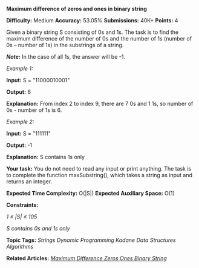 **Maximum difference of zeros and ones in binary string**

**Difficulty:** Medium  **Accuracy:** 53.05%    **Submissions:** 40K+   **Points:** 4

Given a binary string S consisting of 0s and 1s. The task is to find the maximum difference of the number of 0s and the number of 1s (number of 0s – number of 1s) in the substrings of a string.

***Note:*** In the case of all 1s, the answer will be -1.

*Example 1:*

**Input:** S = "11000010001" 

**Output:** 6 

**Explanation:** From index 2 to index 9, there are 7 0s and 1 1s, so number of 0s - number of 1s is 6. 

*Example 2:*

**Input:** S = "111111"

**Output:** -1

**Explanation:** S contains 1s only 

**Your task:**
You do not need to read any input or print anything. The task is to complete the function maxSubstring(), which takes a string as input and returns an integer.

**Expected Time Complexity:** O(|S|)
**Expected Auxiliary Space:** O(1)

**Constraints:**

*1 ≤ |S| ≤ 105*

*S contains 0s and 1s only*

**Topic Tags:**
*Strings Dynamic Programming Kadane  Data Structures Algorithms*

**Related Articles:**
[*Maximum Difference Zeros Ones Binary String*](https://www.geeksforgeeks.org/maximum-difference-zeros-ones-binary-string/)